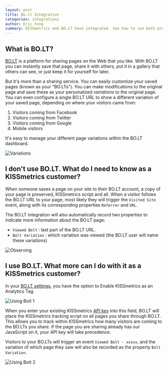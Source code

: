 ```yaml
---
layout: post
title: Bo.lt Integration
categories: integrations
author: Eric Fung
summary: KISSmetrics and BO.LT have integrated. See how to use both products with each other.
---
```

## What is BO.LT?

[BO.LT][about] is a platform for sharing pages on the Web that you like. With BO.LT you can instantly save that page, share it with others, put it in a gallery that others can see, or just keep it for yourself for later.

But it's more than a sharing service. You can easily customize your saved pages (known as your "BO.LTs"). You can make modifications to the original page and save these as your personalized _variations_ to the original page. You can even configure a single BO.LT URL to show a different variation of your saved page, depending on where your visitors came from:

1. Visitors coming from Facebook
2. Visitors coming from Twitter
3. Visitors coming from Google
4. Mobile visitors

It's easy to manage your different page variations within the BO.LT dashboard.

![Variations][ssvar]

## I don't use BO.LT. What do I need to know as a KISSmetrics customer?

When someone saves a page on your site to their BO.LT account, a copy of your page is preserved, KISSmetrics script and all. When a visitor follows the BO.LT URL to your page, most likely they will trigger the `Visited Site` event, along with its corresponding properties `Referrer` and `URL`.

The BO.LT integration will also automatically record two properties to indicate more information about the BO.LT page:

* `Viewed Bolt` : last part of the BO.LT URL.
* `Bolt Variation` : which variation was viewed (the BO.LT user will name these variations)

![Observing][ssobs]

## I use BO.LT. What more can I do with it as a KISSmetrics customer?

In your [BO.LT settings][bolt-settings], you have the option to Enable KISSmetrics as an Analytics Tag. 

![Using Bolt 1][ssuse1]

When you enter your existing KISSmetrics [API key](misc/api-key) into this field, BO.LT will place the KISSmetrics tracking script on all pages you share through BO.LT. This allows you to track within KISSmetrics how many visitors are coming to the BO.LTs you share. If the page you are sharing already has our JavaScript on it, your API key will take precedence.

Visitors to your BO.LTs will trigger an event `Viewed Bolt - xxxxx`, and the variation of which page they saw will also be recorded as the property `Bolt Variation`.

![Using Bolt 2][ssuse2]

[about]: http://bo.lt/about
[bolt-settings]: https://bo.lt/app/settings

[ssvar]: attachments/integrations/bolt/variations.png
[ssobs]: attachments/integrations/bolt/observing.png
[ssuse1]: attachments/integrations/bolt/usebolt1.png
[ssuse2]: attachments/integrations/bolt/usebolt2.png